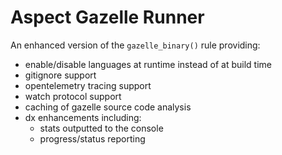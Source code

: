 # Aspect Gazelle Runner

An enhanced version of the `gazelle_binary()` rule providing:

- enable/disable languages at runtime instead of at build time
- gitignore support
- opentelemetry tracing support
- watch protocol support
- caching of gazelle source code analysis
- dx enhancements including:
  - stats outputted to the console
  - progress/status reporting
